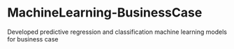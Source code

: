 # MachineLearning-BusinessCase
Developed predictive regression and classification machine learning models for business case
